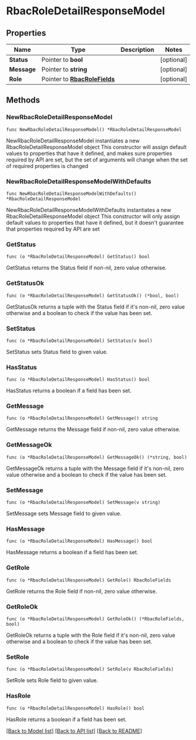 # RbacRoleDetailResponseModel

## Properties

Name | Type | Description | Notes
------------ | ------------- | ------------- | -------------
**Status** | Pointer to **bool** |  | [optional] 
**Message** | Pointer to **string** |  | [optional] 
**Role** | Pointer to [**RbacRoleFields**](RbacRoleFields.md) |  | [optional] 

## Methods

### NewRbacRoleDetailResponseModel

`func NewRbacRoleDetailResponseModel() *RbacRoleDetailResponseModel`

NewRbacRoleDetailResponseModel instantiates a new RbacRoleDetailResponseModel object
This constructor will assign default values to properties that have it defined,
and makes sure properties required by API are set, but the set of arguments
will change when the set of required properties is changed

### NewRbacRoleDetailResponseModelWithDefaults

`func NewRbacRoleDetailResponseModelWithDefaults() *RbacRoleDetailResponseModel`

NewRbacRoleDetailResponseModelWithDefaults instantiates a new RbacRoleDetailResponseModel object
This constructor will only assign default values to properties that have it defined,
but it doesn't guarantee that properties required by API are set

### GetStatus

`func (o *RbacRoleDetailResponseModel) GetStatus() bool`

GetStatus returns the Status field if non-nil, zero value otherwise.

### GetStatusOk

`func (o *RbacRoleDetailResponseModel) GetStatusOk() (*bool, bool)`

GetStatusOk returns a tuple with the Status field if it's non-nil, zero value otherwise
and a boolean to check if the value has been set.

### SetStatus

`func (o *RbacRoleDetailResponseModel) SetStatus(v bool)`

SetStatus sets Status field to given value.

### HasStatus

`func (o *RbacRoleDetailResponseModel) HasStatus() bool`

HasStatus returns a boolean if a field has been set.

### GetMessage

`func (o *RbacRoleDetailResponseModel) GetMessage() string`

GetMessage returns the Message field if non-nil, zero value otherwise.

### GetMessageOk

`func (o *RbacRoleDetailResponseModel) GetMessageOk() (*string, bool)`

GetMessageOk returns a tuple with the Message field if it's non-nil, zero value otherwise
and a boolean to check if the value has been set.

### SetMessage

`func (o *RbacRoleDetailResponseModel) SetMessage(v string)`

SetMessage sets Message field to given value.

### HasMessage

`func (o *RbacRoleDetailResponseModel) HasMessage() bool`

HasMessage returns a boolean if a field has been set.

### GetRole

`func (o *RbacRoleDetailResponseModel) GetRole() RbacRoleFields`

GetRole returns the Role field if non-nil, zero value otherwise.

### GetRoleOk

`func (o *RbacRoleDetailResponseModel) GetRoleOk() (*RbacRoleFields, bool)`

GetRoleOk returns a tuple with the Role field if it's non-nil, zero value otherwise
and a boolean to check if the value has been set.

### SetRole

`func (o *RbacRoleDetailResponseModel) SetRole(v RbacRoleFields)`

SetRole sets Role field to given value.

### HasRole

`func (o *RbacRoleDetailResponseModel) HasRole() bool`

HasRole returns a boolean if a field has been set.


[[Back to Model list]](../README.md#documentation-for-models) [[Back to API list]](../README.md#documentation-for-api-endpoints) [[Back to README]](../README.md)


